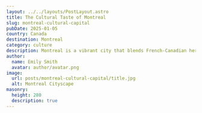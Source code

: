 ```yaml
---
layout: ../../layouts/PostLayout.astro
title: The Cultural Taste of Montreal
slug: montreal-cultural-capital
pubDate: 2025-01-05
country: Canada
destination: Montreal
category: culture
description: Montreal is a vibrant city that blends French-Canadian heritage with modern influences. Known for its rich culture, delicious cuisine, and artistic vibes, Montreal offers an exciting escape. Explore Old Montreal’s cobblestone streets, indulge in world-renowned pastries, and dive into the city's lively art scene. This cultural capital is a perfect destination for foodies, history buffs, and culture seekers.
author:
  name: Emily Smith
  avatar: author/avatar.png
image:
  url: posts/montreal-cultural-capital/title.jpg
  alt: Montreal Cityscape
masonry:
  height: 280
  description: true
---
```

